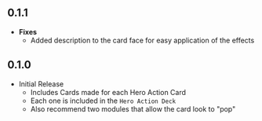 ## 0.1.1
- **Fixes**
  - Added description to the card face for easy application of the effects

## 0.1.0

- Initial Release
  - Includes Cards made for each Hero Action Card
  - Each one is included in the `Hero Action Deck`
  - Also recommend two modules that allow the card look to "pop"
